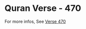 # Quran Verse - 470 

For more infos, See [Verse 470](https://www.quranbookk.com/quran/search?q=470)